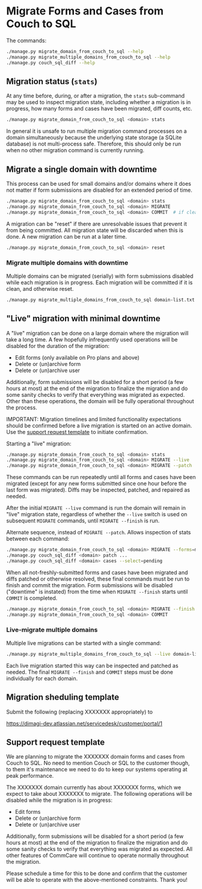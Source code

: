 # Migrate Forms and Cases from Couch to SQL

The commands:

```sh
./manage.py migrate_domain_from_couch_to_sql --help
./manage.py migrate_multiple_domains_from_couch_to_sql --help
./manage.py couch_sql_diff --help
```

## Migration status (`stats`)

At any time before, during, or after a migration, the `stats` sub-command may
be used to inspect migration state, including whether a migration is in
progress, how many forms and cases have been migrated, diff counts, etc.

```sh
./manage.py migrate_domain_from_couch_to_sql <domain> stats
```

In general it is unsafe to run multiple migration command processes on a domain
simultaneously because the underlying state storage (a SQLite database) is not
multi-process safe. Therefore, this should only be run when no other migration
command is currently running.

## Migrate a single domain with downtime

This process can be used for small domains and/or domains where it does not
matter if form submissions are disabled for an extended period of time.

```sh
./manage.py migrate_domain_from_couch_to_sql <domain> stats
./manage.py migrate_domain_from_couch_to_sql <domain> MIGRATE
./manage.py migrate_domain_from_couch_to_sql <domain> COMMIT  # if clean
```

A migration can be "reset" if there are unresolvable issues that prevent it from
being committed. All migration state will be discarded when this is done. A new
migration can be run at a later time.

```sh
./manage.py migrate_domain_from_couch_to_sql <domain> reset
```

### Migrate multiple domains with downtime

Multiple domains can be migrated (serially) with form submissions disabled
while each migration is in progress. Each migration will be committed if it is
clean, and otherwise reset.

```sh
./manage.py migrate_multiple_domains_from_couch_to_sql domain-list.txt
```

## "Live" migration with minimal downtime

A "live" migration can be done on a large domain where the migration will take a
long time. A few hopefully infrequently used operations will be disabled for the
duration of the migration:

- Edit forms (only available on Pro plans and above)
- Delete or (un)archive form
- Delete or (un)archive user

Additionally, form submissions will be disabled for a short period (a few hours
at most) at the end of the migration to finalize the migration and do some
sanity checks to verify that everything was migrated as expected. Other than
these operations, the domain will be fully operational throughout the process.

IMPORTANT: Migration timelines and limited functionality expectations should be
confirmed before a live migration is started on an active domain. Use the
[support request template](#support-request-template) to initiate confirmation.

Starting a "live" migration:

```sh
./manage.py migrate_domain_from_couch_to_sql <domain> stats
./manage.py migrate_domain_from_couch_to_sql <domain> MIGRATE --live
./manage.py migrate_domain_from_couch_to_sql <domain> MIGRATE --patch  # if necessary
```

These commands can be run repeatedly until all forms and cases have been
migrated (except for any new forms submitted since one hour before the last
form was migrated). Diffs may be inspected, patched, and repaired as needed.

After the initial `MIGRATE --live` command is run the domain will remain in
"live" migration state, regardless of whether the `--live` switch is used on
subsequent `MIGRATE` commands, until `MIGRATE --finish` is run.

Alternate sequence, instead of `MIGRATE --patch`. Allows inspection of stats
between each command:

```sh
./manage.py migrate_domain_from_couch_to_sql <domain> MIGRATE --forms=missing
./manage.py couch_sql_diff <domain> patch ...
./manage.py couch_sql_diff <domain> cases --select=pending
```

When all not-freshly-submitted forms and cases have been migrated and diffs
patched or otherwise resolved, these final commands must be run to finish and
commit the migration. Form submissions will be disabled ("downtime" is instated)
from the time when `MIGRATE --finish` starts until `COMMIT` is completed.

```sh
./manage.py migrate_domain_from_couch_to_sql <domain> MIGRATE --finish
./manage.py migrate_domain_from_couch_to_sql <domain> COMMIT
```

### Live-migrate multiple domains

Multiple live migrations can be started with a single command:

```sh
./manage.py migrate_multiple_domains_from_couch_to_sql --live domain-list.txt
```

Each live migration started this way can be inspected and patched as needed.
The final `MIGRATE --finish` and `COMMIT` steps must be done individually for
each domain.

## Migration sheduling template

Submit the following (replacing XXXXXXX appropriately) to

https://dimagi-dev.atlassian.net/servicedesk/customer/portal/1

## Support request template

We are planning to migrate the XXXXXXX domain forms and cases from Couch to SQL. No need to mention Couch or SQL to the customer though, to them it's maintenance we need to do to keep our systems operating at peak performance.

The XXXXXXX domain currently has about XXXXXXX forms, which we expect to take about XXXXXXX to migrate. The following operations will be disabled while the migration is in progress:

- Edit forms
- Delete or (un)archive form
- Delete or (un)archive user

Additionally, form submissions will be disabled for a short period (a few hours at most) at the end of the migration to finalize the migration and do some sanity checks to verify that everything was migrated as expected. All other features of CommCare will continue to operate normally throughout the migration.

Please schedule a time for this to be done and confirm that the customer will be able to operate with the above-mentioned constraints. Thank you!
